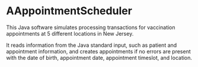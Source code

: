 # AAppointmentScheduler

This Java software simulates processing transactions for vaccination appointments at 5 different locations in New Jersey.

It reads information from the Java standard input, such as patient and appointment information, and creates appointments 
if no errors are present with the date of birth, appointment date, appointment timeslot, and location.
